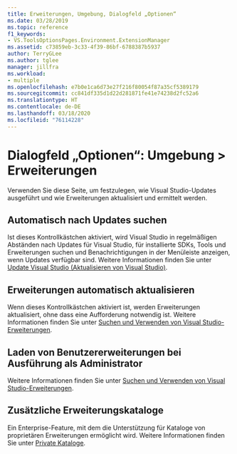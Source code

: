 ```yaml
---
title: Erweiterungen, Umgebung, Dialogfeld „Optionen“
ms.date: 03/28/2019
ms.topic: reference
f1_keywords:
- VS.ToolsOptionsPages.Environment.ExtensionManager
ms.assetid: c73859eb-3c33-4f39-86bf-6788387b5937
author: TerryGLee
ms.author: tglee
manager: jillfra
ms.workload:
- multiple
ms.openlocfilehash: e7b0e1ca6d73e27f216f80054f87a35cf5389179
ms.sourcegitcommit: cc841df335d1d22d281871fe41e74238d2fc52a6
ms.translationtype: HT
ms.contentlocale: de-DE
ms.lasthandoff: 03/18/2020
ms.locfileid: "76114228"
---
```

# <a name="options-dialog-box-environment--extensions"></a>Dialogfeld „Optionen“: Umgebung \> Erweiterungen

Verwenden Sie diese Seite, um festzulegen, wie Visual Studio-Updates ausgeführt und wie Erweiterungen aktualisiert und ermittelt werden.

## <a name="automatically-check-for-updates"></a>Automatisch nach Updates suchen

Ist dieses Kontrollkästchen aktiviert, wird Visual Studio in regelmäßigen Abständen nach Updates für Visual Studio, für installierte SDKs, Tools und Erweiterungen suchen und Benachrichtigungen in der Menüleiste anzeigen, wenn Updates verfügbar sind. Weitere Informationen finden Sie unter [Update Visual Studio (Aktualisieren von Visual Studio)](../../install/update-visual-studio.md).

## <a name="automatically-update-extensions"></a>Erweiterungen automatisch aktualisieren

Wenn dieses Kontrollkästchen aktiviert ist, werden Erweiterungen aktualisiert, ohne dass eine Aufforderung notwendig ist. Weitere Informationen finden Sie unter [Suchen und Verwenden von Visual Studio-Erweiterungen](../../ide/finding-and-using-visual-studio-extensions.md).

## <a name="load-per-user-extensions-when-running-as-administrator"></a>Laden von Benutzererweiterungen bei Ausführung als Administrator

Weitere Informationen finden Sie unter [Suchen und Verwenden von Visual Studio-Erweiterungen](../../ide/finding-and-using-visual-studio-extensions.md).

## <a name="additional-extension-galleries"></a>Zusätzliche Erweiterungskataloge

Ein Enterprise-Feature, mit dem die Unterstützung für Kataloge von proprietären Erweiterungen ermöglicht wird. Weitere Informationen finden Sie unter [Private Kataloge](../../extensibility/private-galleries.md).

